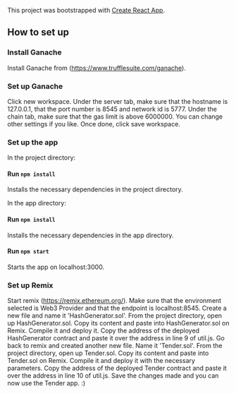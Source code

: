 This project was bootstrapped with [Create React App](https://github.com/facebook/create-react-app).

## How to set up

### Install Ganache

Install Ganache from (https://www.trufflesuite.com/ganache).

### Set up Ganache

Click new workspace.
Under the server tab, make sure that the hostname is 127.0.0.1, that the port number is 8545 and network id is 5777.
Under the chain tab, make sure that the gas limit is above 6000000.
You can change other settings if you like.
Once done, click save workspace.

### Set up the app

In the project directory:

#### Run `npm install`

Installs the necessary dependencies in the project directory.

In the app directory:

#### Run `npm install`

Installs the necessary dependencies in the app directory.

#### Run `npm start`

Starts the app on localhost:3000.

### Set up Remix

Start remix (https://remix.ethereum.org/).
Make sure that the environment selected is Web3 Provider and that the endpoint is localhost:8545.
Create a new file and name it 'HashGenerator.sol'.
From the project directory, open up HashGenerator.sol.
Copy its content and paste into HashGenerator.sol on Remix.
Compile it and deploy it.
Copy the address of the deployed HashGenerator contract and paste it over the address in line 9 of util.js.
Go back to remix and created another new file.
Name it 'Tender.sol'.
From the project directory, open up Tender.sol.
Copy its content and paste into Tender.sol on Remix.
Compile it and deploy it with the necessary parameters.
Copy the address of the deployed Tender contract and paste it over the address in line 10 of util.js.
Save the changes made and you can now use the Tender app. :)
